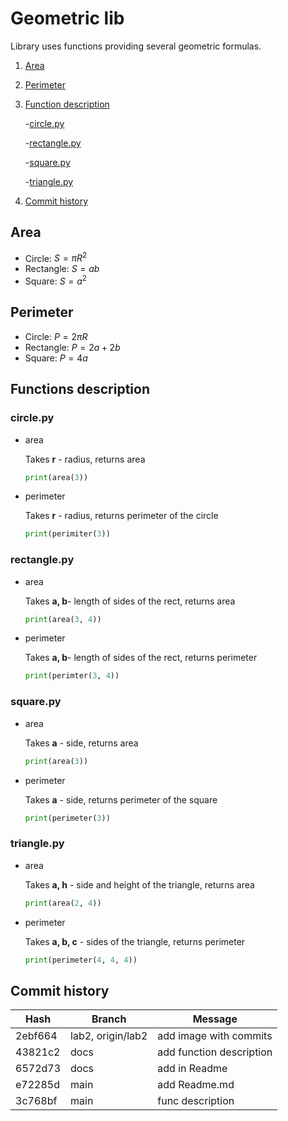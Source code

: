 # Geometric lib
Library uses functions providing several geometric formulas.
1. [Area](#area)
2. [Perimeter](#perimeter)
3. [Function description](#functions-description)
    
    -[circle.py](#circlepy)

    -[rectangle.py](#rectanglepy)

    -[square.py](#squarepy)

    -[triangle.py](#trianglepy)

4. [Commit history](#commit-history)
## Area
- Circle: $S = \pi R^2$
- Rectangle: $S = ab$
- Square: $S = a^2$

## Perimeter
- Circle: $P = 2πR$
- Rectangle: $P = 2a + 2b$
- Square: $P = 4a$

## Functions description
### circle.py
- area

   Takes <b>r</b> - radius, returns area
   
   ```python
   print(area(3))
   ```
- perimeter

   Takes <b>r</b>  - radius, returns perimeter of the circle

   ```python
   print(perimiter(3))
   ```
### rectangle.py
- area

  Takes <b>a, b</b>- length of sides of the rect, returns area

  ```python
  print(area(3, 4))
  ```

- perimeter

    Takes <b>a, b</b>- length of sides of the rect, returns perimeter

    ```python
    print(perimter(3, 4))
    ```

### square.py

- area
    
    Takes <b>a</b> - side, returns area
   
   ```python
   print(area(3))
   ```
- perimeter

   Takes <b>a</b>  - side, returns perimeter of the square

   ```python
   print(perimeter(3))
   ```

### triangle.py

- area
    
    Takes <b>a, h</b> - side and height of the triangle, returns area

    ```python
    print(area(2, 4))
    ```

- perimeter

    Takes <b>a, b, c</b> - sides of the triangle, returns perimeter

    ```python 
    print(perimeter(4, 4, 4))
    ```

## Commit history
| Hash     | Branch    |Message   |
| ---------|-----------|----------|
|2ebf664   |lab2, origin/lab2      |add image with commits|
|43821c2   |docs       |add function description|
|6572d73   |docs       |add in Readme|
|e72285d   |main       |add Readme.md|
|3c768bf   |main       |func description|
